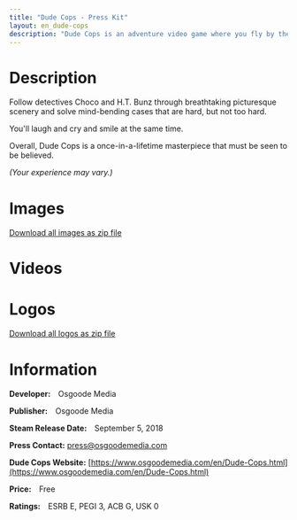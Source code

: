 ```yaml
---
title: "Dude Cops - Press Kit"
layout: en_dude-cops
description: "Dude Cops is an adventure video game where you fly by the seat of your pants as you follow the adventures of Choco and H.T. Bunz."
---
```

# Description

Follow detectives Choco and H.T. Bunz through breathtaking picturesque scenery and solve mind-bending cases that are hard, but not too hard.

You'll laugh and cry and smile at the same time.

Overall, Dude Cops is a once-in-a-lifetime masterpiece that must be seen to be believed.

*(Your experience may vary.)*

# Images

<amp-image-lightbox id="lightbox" layout="nodisplay"></amp-image-lightbox>
<amp-carousel height="200" layout="fixed-height" type="carousel">
	<amp-img src="https://www.osgoodemedia.com/en/DudeCops/Screenshot01.png" width="356" height="200" alt="Dude Cops screenshot" on="tap:lightbox" role="button" tabindex="0"></amp-img>
	<amp-img src="https://www.osgoodemedia.com/en/DudeCops/Screenshot02.png" width="356" height="200" alt="Dude Cops screenshot" on="tap:lightbox" role="button" tabindex="0"></amp-img>
	<amp-img src="https://www.osgoodemedia.com/en/DudeCops/Screenshot03.png" width="356" height="200" alt="Dude Cops screenshot" on="tap:lightbox" role="button" tabindex="0"></amp-img>
	<amp-img src="https://www.osgoodemedia.com/en/DudeCops/Screenshot04.png" width="356" height="200" alt="Dude Cops screenshot" on="tap:lightbox" role="button" tabindex="0"></amp-img>
	<amp-img src="https://www.osgoodemedia.com/en/DudeCops/Screenshot05.png" width="356" height="200" alt="Dude Cops screenshot" on="tap:lightbox" role="button" tabindex="0"></amp-img>
</amp-carousel>  

[Download all images as zip file](https://www.osgoodemedia.com/en/DudeCops/screenshots.zip)

# Videos

<amp-carousel width="600" height="357" layout="responsive" type="slides">
<amp-youtube height="357" layout="fixed-height" data-videoid="Fw7O0sjEO04"></amp-youtube>
<amp-youtube height="357" layout="fixed-height" data-videoid="odyxEjqFK0I"></amp-youtube>
</amp-carousel>  

# Logos

<amp-image-lightbox id="lightbox" layout="nodisplay"></amp-image-lightbox>
<amp-carousel height="200" layout="fixed-height" type="carousel">
	<amp-img src="https://www.osgoodemedia.com/en/DudeCops/Dude-Cops-Logo.png" width="356" height="200" alt="Dude Cops logo" on="tap:lightbox" role="button" tabindex="0"></amp-img>
	<amp-img src="https://www.osgoodemedia.com/en/DudeCops/Dude-Cops-Logo-3000x1688-01.png" width="356" height="200" alt="Dude Cops logo" on="tap:lightbox" role="button" tabindex="0"></amp-img>
	<amp-img src="https://www.osgoodemedia.com/en/DudeCops/Dude-Cops-Logo-3000x1688-02.png" width="356" height="200" alt="Dude Cops logo" on="tap:lightbox" role="button" tabindex="0"></amp-img>
	<amp-img src="https://www.osgoodemedia.com/en/DudeCops/Dude-Cops-Logo-3000x3000.png" width="200" height="200" alt="Dude Cops logo" on="tap:lightbox" role="button" tabindex="0"></amp-img>
	<amp-img src="https://www.osgoodemedia.com/en/DudeCops/Dude-Cops-Logo-Light.png" width="356" height="200" alt="Dude Cops logo" on="tap:lightbox" role="button" tabindex="0"></amp-img>
	<amp-img src="https://www.osgoodemedia.com/en/DudeCops/Dude-Cops-Logo-1050x1050.png" width="200" height="200" alt="Dude Cops logo" on="tap:lightbox" role="button" tabindex="0"></amp-img>
	<amp-img src="https://www.osgoodemedia.com/en/DudeCops/Dude-Cops-Logo-1440x1800.png" width="160" height="200" alt="Dude Cops logo" on="tap:lightbox" role="button" tabindex="0"></amp-img>
	<amp-img src="https://www.osgoodemedia.com/en/DudeCops/Dude-Cops-Logo-3000x1155.png" width="519" height="200" alt="Dude Cops logo" on="tap:lightbox" role="button" tabindex="0"></amp-img>
	<amp-img src="https://www.osgoodemedia.com/en/DudeCops/Dude-Cops-Logo-3000x1400.png" width="429" height="200" alt="Dude Cops logo" on="tap:lightbox" role="button" tabindex="0"></amp-img>
</amp-carousel>  

[Download all logos as zip file](https://www.osgoodemedia.com/en/DudeCops/Dude-Cops-Logos.zip)

# Information

**Developer:** Osgoode Media

**Publisher:** Osgoode Media

**Steam Release Date:** September 5, 2018

**Press Contact:** [press@osgoodemedia.com](mailto:press@osgoodemedia.com)

**Dude Cops Website:** [https://www.osgoodemedia.com/en/Dude-Cops.html](https://www.osgoodemedia.com/en/Dude-Cops.html)

**Price:** Free

**Ratings:** ESRB E, PEGI 3, ACB G, USK 0